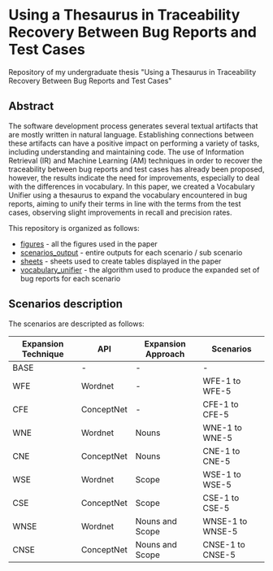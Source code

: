 # Using a Thesaurus in Traceability Recovery Between Bug Reports and Test Cases

Repository of my undergraduate thesis "Using a Thesaurus in Traceability Recovery Between Bug Reports and Test Cases"

## Abstract

The software development process generates several textual artifacts that are mostly written in natural language. Establishing connections between these artifacts can have a positive impact on performing a variety of tasks, including understanding and maintaining code. The use of Information Retrieval (IR) and Machine Learning (AM) techniques in order to recover the traceability between bug reports and test cases has already been proposed, however, the results indicate the need for improvements, especially to deal with the differences in vocabulary. In this paper, we created a Vocabulary Unifier using a thesaurus to expand the vocabulary encountered in bug reports, aiming to unify their terms in line with the terms from the test cases, observing  slight improvements in recall and precision rates.

This repository is organized as follows:

  - [figures] - all the figures used in the paper
  - [scenarios_output] - entire outputs for each scenario / sub scenario
  - [sheets] - sheets used to create tables displayed in the paper
  - [vocabulary_unifier] - the algorithm used to produce the expanded set of bug reports for each scenario

## Scenarios description

The scenarios are descripted as follows:

| Expansion Technique | API | Expansion Approach | Scenarios |
| ------ | ------ | ------ | ------ |
| BASE | - | - | - |
| WFE | Wordnet | - | WFE-1 to WFE-5 |
| CFE | ConceptNet | - | CFE-1 to CFE-5 |
| WNE | Wordnet | Nouns | WNE-1 to WNE-5 |
| CNE | ConceptNet | Nouns | CNE-1 to CNE-5 |
| WSE | Wordnet | Scope | WSE-1 to WSE-5 |
| CSE | ConceptNet | Scope | CSE-1 to CSE-5 |
| WNSE | Wordnet | Nouns and Scope | WNSE-1 to WNSE-5 |
| CNSE | ConceptNet | Nouns and Scope | CNSE-1 to CNSE-5 |

[figures]: <https://github.com/victorrborges/thesaurus-traceability-study/tree/main/figures>
[scenarios_output]: <https://github.com/victorrborges/thesaurus-traceability-study/tree/main/scenarios_output>
[sheets]: <https://github.com/victorrborges/thesaurus-traceability-study/tree/main/sheets>
[vocabulary_unifier]: <https://github.com/victorrborges/thesaurus-traceability-study/tree/main/vocabulary_unifier>